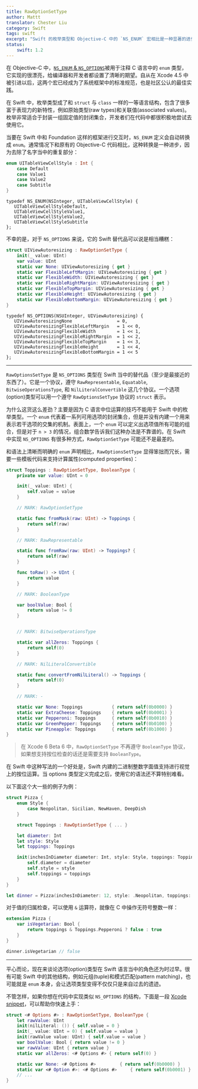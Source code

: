 ```yaml
---
title: RawOptionSetType
author: Mattt
translator: Chester Liu
category: Swift
tags: swift
excerpt: "Swift 的枚举类型和 Objective-C 中的 `NS_ENUM` 宏相比是一种显著的进步。不幸的是， `NS_OPTIONS` 就没有那么令人愉快了"
status:
    swift: 1.2
---
```


在 Objective-C 中，[`NS_ENUM` & `NS_OPTIONS`](https://nshipster.com/ns_enum-ns_options/)被用于注释 C 语言中的 `enum` 类型，它实现的很漂亮，给编译器和开发者都设置了清晰的期望。自从在 Xcode 4.5 中被引进以后，这两个宏已经成为了系统框架中的标准规范，也是社区公认的最佳实践。

在 Swift 中，枚举类型成了和 `struct` 与 `class` 一样的一等语言结构，包含了很多富于表现力的新特性，例如原始类型(raw types)和关联值(associated values)。枚举非常适合于封装一组固定值的封闭集合，开发者们在代码中都很积极地尝试去使用它。

当要在 Swift 中和 Foundation 这样的框架进行交互时，`NS_ENUM` 定义会自动转换成 `enum`。通常情况下和原有的 Objective-C 代码相比，这种转换是一种进步，因为去除了名字当中的重复部分：

```swift
enum UITableViewCellStyle : Int {
    case Default
    case Value1
    case Value2
    case Subtitle
}
```

```objc
typedef NS_ENUM(NSInteger, UITableViewCellStyle) {
   UITableViewCellStyleDefault,
   UITableViewCellStyleValue1,
   UITableViewCellStyleValue2,
   UITableViewCellStyleSubtitle
};
```

不幸的是，对于 `NS_OPTIONS` 来说，它的 Swift 替代品可以说是相当糟糕：

```swift
struct UIViewAutoresizing : RawOptionSetType {
    init(_ value: UInt)
    var value: UInt
    static var None: UIViewAutoresizing { get }
    static var FlexibleLeftMargin: UIViewAutoresizing { get }
    static var FlexibleWidth: UIViewAutoresizing { get }
    static var FlexibleRightMargin: UIViewAutoresizing { get }
    static var FlexibleTopMargin: UIViewAutoresizing { get }
    static var FlexibleHeight: UIViewAutoresizing { get }
    static var FlexibleBottomMargin: UIViewAutoresizing { get }
}
```

```objc
typedef NS_OPTIONS(NSUInteger, UIViewAutoresizing) {
   UIViewAutoresizingNone                 = 0,
   UIViewAutoresizingFlexibleLeftMargin   = 1 << 0,
   UIViewAutoresizingFlexibleWidth        = 1 << 1,
   UIViewAutoresizingFlexibleRightMargin  = 1 << 2,
   UIViewAutoresizingFlexibleTopMargin    = 1 << 3,
   UIViewAutoresizingFlexibleHeight       = 1 << 4,
   UIViewAutoresizingFlexibleBottomMargin = 1 << 5
};
```

* * *

`RawOptionsSetType` 是 `NS_OPTIONS` 类型在 Swift 当中的替代品（至少是最接近的东西了）。它是一个协议，遵守 `RawRepresentable`, `Equatable`, `BitwiseOperationsType`, 和 `NilLiteralConvertible` 这几个协议。一个选项(option)类型可以用一个遵守 `RawOptionsSetType` 协议的 `struct` 表示。

为什么这货这么差劲？主要是因为 C 语言中位运算的技巧不能用于 Swift 中的枚举类型。一个 `enum` 代表着一系列可用选项的封闭集合，但是并没有内建一个用来表示若干选项的交集的机制。表面上，一个 `enum` 可以定义出选项值所有可能的组合，但是对于 `n > 3` 的情况，组合数学告诉我们这种办法是不靠谱的。在 Swift 中实现 `NS_OPTIONS` 有很多种方式，`RawOptionSetType` 可能还不是最差的。

和语法上清晰而明确的 `enum` 声明相比，`RawOptionsSetType` 显得笨拙而冗长，需要一些模板代码来支持计算属性(computed properties)：

```swift
struct Toppings : RawOptionSetType, BooleanType {
    private var value: UInt = 0

    init(_ value: UInt) {
        self.value = value
    }

    // MARK: RawOptionSetType

    static func fromMask(raw: UInt) -> Toppings {
        return self(raw)
    }

    // MARK: RawRepresentable

    static func fromRaw(raw: UInt) -> Toppings? {
        return self(raw)
    }

    func toRaw() -> UInt {
        return value
    }

    // MARK: BooleanType

    var boolValue: Bool {
        return value != 0
    }


    // MARK: BitwiseOperationsType

    static var allZeros: Toppings {
        return self(0)
    }

    // MARK: NilLiteralConvertible

    static func convertFromNilLiteral() -> Toppings {
        return self(0)
    }

    // MARK: -

    static var None: Toppings           { return self(0b0000) }
    static var ExtraCheese: Toppings    { return self(0b0001) }
    static var Pepperoni: Toppings      { return self(0b0010) }
    static var GreenPepper: Toppings    { return self(0b0100) }
    static var Pineapple: Toppings      { return self(0b1000) }
}
```

> 在 Xcode 6 Beta 6 中，`RawOptionSetType` 不再遵守 `BooleanType` 协议，如果想支持按位检查的话还是需要支持 `BooleanType`。

在 Swift 中这种写法的一个好处是，Swift 内建的二进制整数字面值支持进行视觉上的按位运算。当 options 类型定义完成之后，使用它的语法还不算特别难看。

以下面这个大一些的例子为例：

```swift
struct Pizza {
    enum Style {
        case Neopolitan, Sicilian, NewHaven, DeepDish
    }

    struct Toppings : RawOptionSetType { ... }

    let diameter: Int
    let style: Style
    let toppings: Toppings

    init(inchesInDiameter diameter: Int, style: Style, toppings: Toppings = .None) {
        self.diameter = diameter
        self.style = style
        self.toppings = toppings
    }
}

let dinner = Pizza(inchesInDiameter: 12, style: .Neopolitan, toppings: .Pepperoni | .GreenPepper)
```

对于值的归属检查，可以使用 `&` 运算符，就像在 C 中操作无符号整数一样：

```swift
extension Pizza {
    var isVegetarian: Bool {
        return toppings & Toppings.Pepperoni ? false : true
    }
}

dinner.isVegetarian // false
```

* * *

平心而论，现在来谈论选项(option)类型在 Swift 语言当中的角色还为时过早。很有可能 Swift 中的其他结构，例如元组(tuple)和模式匹配(pattern matching)，也可能就是 `enum` 本身，会让选项类型变得不仅仅只是来自过去的遗迹。

不管怎样，如果你想在代码中实现类似 `NS_OPTIONS` 的结构，下面是一段 [Xcode snippet](https://nshipster.com/xcode-snippets/)，可以帮助你快速上手：

```swift
struct <# Options #> : RawOptionSetType, BooleanType {
    let rawValue: UInt
    init(nilLiteral: ()) { self.value = 0 }
    init(_ value: UInt = 0) { self.value = value }
    init(rawValue value: UInt) { self.value = value }
    var boolValue: Bool { return value != 0 }
    var rawValue: UInt { return value }
    static var allZeros: <# Options #> { return self(0) }

    static var None: <# Options #>         { return self(0b0000) }
    static var <# Option #>: <# Options #>     { return self(0b0001) }
    // ...
}
```
```
